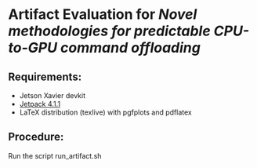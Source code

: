 # Artifact Evaluation for *Novel methodologies for predictable CPU-to-GPU command offloading*

## Requirements:

- Jetson Xavier devkit
- [Jetpack 4.1.1](https://developer.nvidia.com/embedded/jetpack-4-1-1)
- LaTeX distribution (texlive) with pgfplots and pdflatex

## Procedure:

Run the script run_artifact.sh
